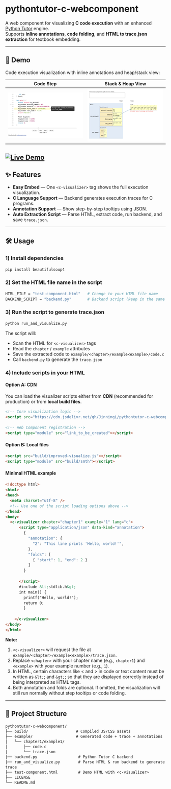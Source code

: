 # pythontutor-c-webcomponent

A web component for visualizing **C code execution** with an enhanced [Python Tutor](https://pythontutor.com/) engine.  
Supports **inline annotations**, **code folding**, and **HTML to trace.json extraction** for textbook embedding.

---

## 📸 Demo

Code execution visualization with inline annotations and heap/stack view:

| Code Step | Stack & Heap View |
|-----------|------------------|
| ![Code Step](docs/demo-step.png) | ![Heap View](docs/demo-heap.png) |

[![Live Demo](https://img.shields.io/badge/Demo-Live-blue)](https://JinningL.github.io/pythontutor-c-webcomponent/test-component.html)
---

## ✨ Features

- **Easy Embed** — One `<c-visualizer>` tag shows the full execution visualization.
- **C Language Support** — Backend generates execution traces for C programs.
- **Annotation Support** — Show step-by-step tooltips using JSON.
- **Auto Extraction Script** — Parse HTML, extract code, run backend, and save `trace.json`.

---
## 🛠 Usage
### 1) Install dependencies
```bash
pip install beautifulsoup4
```

### 2) Set the HTML file name in the script
```bash
HTML_FILE = "test-component.html"   # Change to your HTML file name
BACKEND_SCRIPT = "backend.py"       # Backend script (keep in the same directory)
```
### 3) Run the script to generate trace.json
```bash
python run_and_visualize.py
```

The script will:
- Scan the HTML for `<c-visualizer>` tags
- Read the `chapter` / `example` attributes
- Save the extracted code to `example/<chapter>/example<example>/code.c`
- Call `backend.py` to generate the `trace.json`

### 4) Include scripts in your HTML

#### **Option A: CDN**  
You can load the visualizer scripts either from **CDN** (recommended for production) or from **local build files**.
 
```html
<!-- Core visualization logic -->
<script src="https://cdn.jsdelivr.net/gh/JinningL/pythontutor-c-webcomponent@v0.1.0/build/improved-visualize.js"></script>

<!-- Web Component registration -->
<script type="module" src="link_to_be_created"></script>
```

#### **Option B: Local files**  
```html
<script src="build/improved-visualize.js"></script>
<script type="module" src="build/smth"></script>
```
#### **Minimal HTML example**
```html
<!doctype html>
<html>
<head>
  <meta charset="utf-8" />
  <!-- Use one of the script loading options above -->
</head>
<body>
  <c-visualizer chapter="chapter1" example="1" lang="c">
      <script type="application/json" data-kind="annotation">
        {
          "annotation": {
            "2": "This line prints 'Hello, world!'",
          },
          "folds": [
            { "start": 1, "end": 2 }
          ]
        }
        
      </script>
      #include &lt;stdlib.h&gt;
      int main() {
        printf("Hello, world!");
        return 0;
        }      
      
    </c-visualizer>
</body>
</html>
```

**Note:**  
1. `<c-visualizer>` will request the file at `example/<chapter>/example<example>/trace.json`.  
2. Replace `<chapter>` with your chapter name (e.g., `chapter1`) and `<example>` with your example number (e.g., `1`).
3. In HTML, certain characters like < and > in code or text content must be written as `&lt;`; and `&gt;`; so that they are displayed correctly instead of being interpreted as HTML tags.
4. Both annotation and folds are optional. If omitted, the visualization will still run normally without step tooltips or code folding.
---
## 📂 Project Structure

```plaintext
pythontutor-c-webcomponent/
├── build/                     # Compiled JS/CSS assets
├── example/                   # Generated code + trace + annotations
│   └── chapter1/example1/
│       ├── code.c
│       └── trace.json
├── backend.py                  # Python Tutor C backend
├── run_and_visualize.py        # Parse HTML & run backend to generate trace
├── test-component.html         # Demo HTML with <c-visualizer>
├── LICENSE
└── README.md
